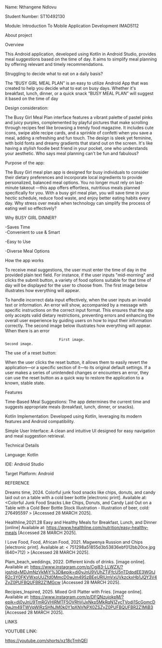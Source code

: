 Name: Nthangene Ndlovu 

Student Number: ST10492130 

Module: Introduction To Mobile Application Development IMAD5112 

 

 

About project 

Overview 

This Android application, developed using Kotlin in Android Studio, provides meal suggestions based on the time of day. It aims to simplify meal planning by offering relevant and timely recommendations. 

 

Struggling to decide what to eat on a daily basis? 

The “BUSY GIRL MEAL PLAN” is an easy to utilize Android App that was created to help you decide what to eat on busy days. Whether it's breakfast, lunch, dinner, or a quick snack “BUSY MEAL PLAN” will suggest it based on the time of day   

 

 Design consideration: 

The Busy Girl Meal Plan interface features a vibrant palette of pastel pinks and juicy purples, complemented by playful pictures that make scrolling through recipes feel like browsing a trendy food magazine. It includes cute icons, swipe able recipe cards, and a sprinkle of confetti when you save a meal, adding a refreshing and fun touch. The design is sleek yet feminine, with bold fonts and dreamy gradients that stand out on the screen. It's like having a stylish foodie best friend in your pocket, one who understands your aesthetic. Who says meal planning can't be fun and fabulous? 

    

                                                                                              

Purpose of the app: 

The Busy Girl meal plan app is designed for busy individuals to consider their dietary preferences and incorporate local ingredients to provide personalized, balanced meal options. You no longer must rely on last-minute takeout —this app offers effortless, nutritious meals planned specifically for you. With a busy girl meal plan, you will save time in your hectic schedule, reduce food waste, and enjoy better eating habits every day. Why stress over meals when technology can simplify the process of eating well so effectively? 

Why BUSY GIRL DINNER? 

-Saves Time  
-Convenient to use & Smart 

-Easy to Use  

-Diverse Meal Options  

 

How the app works  

To receive meal suggestions, the user must enter the time of day in the provided plain text field. For instance, if the user inputs "mid-morning" and clicks the submit button, a variety of food options suitable for that time of day will be displayed for the user to choose from. The first image below illustrates how everything will appear. 

To handle incorrect data input effectively, when the user inputs an invalid text or information. An error will show, accompanied by a message with specific instructions on the correct input format. This ensures that the app only accepts valid dietary restrictions, preventing errors and enhancing the overall user experience by guiding users on how to input their information correctly. The second image below illustrates how everything will appear. When there is an error  

                             First image.                                     Second image. 

            

 

The use of a reset button: 

When the user clicks the reset button, it allows them to easily revert the application—or a specific section of it—to its original default settings. If a user makes a series of unintended changes or encounters an error, they can use the reset button as a quick way to restore the application to a known, stable state. 

Features 

Time-Based Meal Suggestions: The app determines the current time and suggests appropriate meals (breakfast, lunch, dinner, or snacks). 

Kotlin Implementation: Developed using Kotlin, leveraging its modern features and Android compatibility. 

Simple User Interface: A clean and intuitive UI designed for easy navigation and meal suggestion retrieval. 

 

Technical Details 

Language: Kotlin 

IDE: Android Studio 

Target Platform: Android 

 

 

 

 

 

 

 

 

 

 

 

REFERENCE 

Dreams time, 2024. Colorful junk food snacks like chips, donuts, and candy laid out on a table with a cold beer bottle [electronic print]. Available at: <Colorful Junk Food Snacks Like Chips, Donuts, and Candy Laid Out on a Table with a Cold Beer Bottle Stock Illustration - Illustration of beer, cold: 276495597 > [Accessed 28 MARCH 2025]. 

Healthline,2021.28 Easy and Healthy Meals for Breakfast, Lunch, and Dinner [online] Available at: https://www.healthline.com/nutrition/easy-healthy-meals [Accessed 28 MARCH 2025]. 

I Love Food, Food, African Food, 2021. Magwenya Russion and Chips [electronic print]. Available at: < 751298a51855d3b53836ebf012bb20ce.jpg (640×712) > [Accessed 28 MARCH 2025].  

 Plam_beach_weddings, 2022. Different kinds of drinks. [image online]. Available at: <https://www.instagram.com/p/Cgj83-LLWZX/?igshid=MDJmNzVkMjY%3D&epik=dj0yJnU9VUhZTjFfcU5nTDdpdEE3WGtJR2c3Y0FKVWxoUUZfd0MmcD0wJm49SzBEeURIUmVxUVkzckxHb1JQY3V4ZyZ0PUFBQUFBR2Z1MGcw> [Accessed 28 MARCH 2025]. 

 Recipies_Inspired, 2025. Mixed Grill Platter with Fries. [image online]. Available at: <https://www.instagram.com/p/DFQNzujokpM/?epik=dj0yJnU9TmRGVHlRMTF5OVRhVjJxNkp5MkRqN1ZycTVodi1ScGomcD0wJm49TWVpWlRzSHNJM0k0Y1pXNVNPX0ZSZyZ0PUFBQUFBR2Z1MjB3> [Accessed 28 MARCH 2025]. 

                                         

 

 

 

 

 

 

 

 

LINKS 

YOUTUBE LINK: 

https://youtube.com/shorts/xz18cTmhQEI 

 
